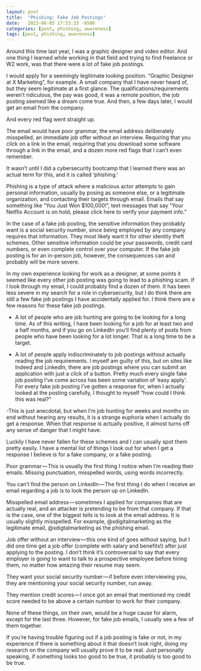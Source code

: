 ```yaml
---
layout: post
title:  "Phishing: Fake Job Postings"
date:   2023-06-05 17:53:33 -0500
categories: [post, phishing, awareness]
tags: [post, phishing, awareness]
---
```


Around this time last year, I was a graphic designer and video editor. And one thing I learned while working in that field and trying to find freelance or W2 work, was that there were a lot of fake job postings.

I would apply for a seemingly legitimate looking position. “Graphic Designer at X Marketing”, for example. A small company that I have never heard of, but they seem legitimate at a first glance. The qualifications/requirements weren’t ridiculous, the pay was good, it was a remote position, the job posting seemed like a dream come true. And then, a few days later, I would get an email from the company.

And every red flag went straight up.

The email would have poor grammar, the email address deliberately misspelled, an immediate job offer without an interview. Requiring that you click on a link in the email, requiring that you download some software through a link in the email, and a dozen more red flags that I can’t even remember.

It wasn’t until I did a cybersecurity bootcamp that I learned there was an actual term for this, and it is called ‘phishing.’

Phishing is a type of attack where a malicious actor attempts to gain personal information, usually by posing as someone else, or a legitimate organization, and contacting their targets through email. Emails that say something like “You Just Won $100,000!”, text messages that say “Your Netflix Account is on hold, please click here to verify your payment info.”

In the case of a fake job posting, the sensitive information they probably want is a social security number, since being employed by any company requires that information. They most likely want it for other identity theft schemes. Other sensitive information could be your passwords, credit card numbers, or even complete control over your computer. If the fake job posting is for an in-person job, however, the consequences can and probably will be more severe.

In my own experience looking for work as a designer, at some points it seemed like every other job posting was going to lead to a phishing scam. If I look through my email, I could probably find a dozen of them. It has been less severe in my search for a role in cybersecurity, but I do think there are still a few fake job postings I have accidentally applied for. I think there are a few reasons for these fake job postings.

- A lot of people who are job hunting are going to be looking for a long time. As of this writing, I have been looking for a job for at least two and a half months, and if you go on LinkedIn you’ll find plenty of posts from people who have been looking for a lot longer. That is a long time to be a target.

- A lot of people apply indiscriminately to job postings without actually reading the job requirements. I myself am guilty of this, but on sites like Indeed and LinkedIn, there are job postings where you can submit an application with just a click of a button. Pretty much every single fake job posting I’ve come across has been some variation of ‘easy apply’. For every fake job posting I’ve gotten a response for, when I actually looked at the posting carefully, I thought to myself “how could I think this was real?”

-This is just anecdotal, but when I’m job hunting for weeks and months on end without hearing any results, it is a strange euphoria when I actually do get a response. When that response is actually positive, it almost turns off any sense of danger that I might have.

Luckily I have never fallen for these schemes and I can usually spot them pretty easily. I have a mental list of things I look out for when I get a response I believe is for a fake company, or a fake posting.

Poor grammar — This is usually the first thing I notice when I’m reading their emails. Missing punctuation, misspelled words, using words incorrectly.

You can’t find the person on LinkedIn — The first thing I do when I receive an email regarding a job is to look the person up on LinkedIn.

Misspelled email address — sometimes I applied for companies that are actually real, and an attacker is pretending to be from that company. If that is the case, one of the biggest tells is to look at the email address. It is usually slightly misspelled. For example, @xdigitalmarketing as the legitimate email, @xdigtalmarketing as the phishing email.

Job offer without an interview — this one kind of goes without saying, but I did one time get a job offer (complete with salary and benefits!) after just applying to the posting. I don’t think it’s controversial to say that every employer is going to want to talk to a prospective employee before hiring them, no matter how amazing their resume may seem.

They want your social security number — if before even interviewing you, they are mentioning your social security number, run away.

They mention credit scores — I once got an email that mentioned my credit score needed to be above a certain number to work for their company.

None of these things, on their own, would be a huge cause for alarm, except for the last three. However, for fake job emails, I usually see a few of them together.

If you’re having trouble figuring out if a job posting is fake or not, in my experience if there is something about it that doesn’t look right, doing my research on the company will usually prove it to be real. Just personally speaking, if something looks too good to be true, it probably is too good to be true.

